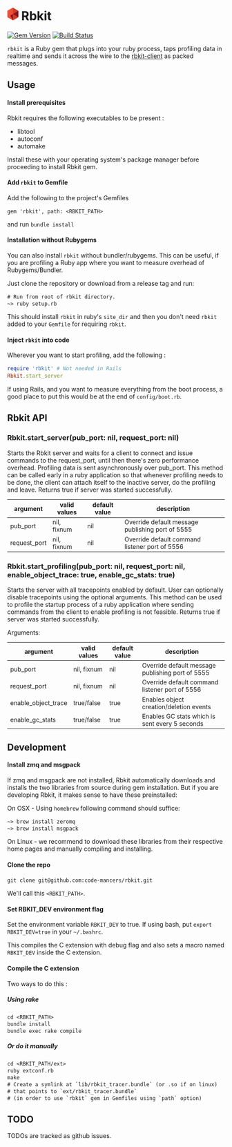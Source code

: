 <img src="./logo.png" height="30px" /> Rbkit
============================================

[![Gem Version](https://badge.fury.io/rb/rbkit.svg)](http://badge.fury.io/rb/rbkit)
[![Build Status](https://travis-ci.org/code-mancers/rbkit.svg?branch=tests)](https://travis-ci.org/code-mancers/rbkit)

`rbkit` is a Ruby gem that plugs into your ruby process, taps profiling data
in realtime and sends it across the wire to the [rbkit-client](https://github.com/code-mancers/rbkit-client)
as packed messages.

## Usage

#### Install prerequisites

Rbkit requires the following executables to be present :

* libtool
* autoconf
* automake

Install these with your operating system's package manager before proceeding
to install Rbkit gem.

#### Add `rbkit` to Gemfile

Add the following to the project's Gemfiles

```
gem 'rbkit', path: <RBKIT_PATH>
```


and run `bundle install`

#### Installation without Rubygems

You can also install `rbkit` without bundler/rubygems. This can
be useful, if you are profiling a Ruby app where you want to measure
overhead of Rubygems/Bundler.

Just clone the repository or download from a release tag and run:

```
# Run from root of rbkit directory.
~> ruby setup.rb
```

This should install `rbkit`
in ruby's `site_dir` and then you don't need `rbkit` added to your
`Gemfile` for requiring `rbkit`.

#### Inject `rbkit` into code

Wherever you want to start profiling, add the following :

```ruby
require 'rbkit' # Not needed in Rails
Rbkit.start_server
```

If using Rails, and you want to measure everything from the boot process,
a good place to put this would be at the end of `config/boot.rb`.

## Rbkit API

### Rbkit.start_server(pub_port: nil, request_port: nil)

Starts the Rbkit server and waits for a client to connect and issue
commands to the request_port, until then there's zero performance overhead.
Profiling data is sent asynchronously over pub_port.
This method can be called early in a ruby application so that
whenever profiling needs to be done, the client can attach itself to the
inactive server, do the profiling and leave. Returns true if server was
started successfully.


|argument      | valid values | default value | description                                       |
|--------------|--------------|---------------|---------------------------------------------------|
|pub_port      | nil, fixnum  | nil           | Override default message publishing port of 5555  |
|request_port  | nil, fixnum  | nil           | Override default command listener port of 5556    |


### Rbkit.start_profiling(pub_port: nil, request_port: nil, enable_object_trace: true, enable_gc_stats: true)

Starts the server with all tracepoints enabled by default. User can
optionally disable tracepoints using the optional arguments.
This method can be used to profile the startup process of a ruby
application where sending commands from the client to enable
profiling is not feasible. Returns true if server was started successfully.

Arguments:

|argument             | valid values | default value | description                                      |
|---------------------|--------------|---------------|--------------------------------------------------|
|pub_port             | nil, fixnum  | nil           | Override default message publishing port of 5555 |
|request_port         | nil, fixnum  | nil           | Override default command listener port of 5556   |
|enable_object_trace  | true/false   | true          | Enables object creation/deletion events          |
|enable_gc_stats      | true/false   | true          | Enables GC stats which is sent every 5 seconds   |


## Development

#### Install zmq and msgpack

If zmq and msgpack are not installed, Rbkit automatically downloads
and installs the two libraries from source during gem installation.
But if you are developing Rbkit, it makes sense to have these
preinstalled:

On OSX - Using `homebrew` following command should suffice:

```
~> brew install zeromq
~> brew install msgpack
```

On Linux - we recommend to download these libraries
from their respective home pages and manually compiling
and installing.

#### Clone the repo

`git clone git@github.com:code-mancers/rbkit.git`

We'll call this `<RBKIT_PATH>`.

#### Set RBKIT_DEV environment flag

Set the environment variable `RBKIT_DEV` to true.
If using bash, put `export RBKIT_DEV=true` in your `~/.bashrc`.

This compiles the C extension with debug flag and also sets a macro named
`RBKIT_DEV` inside the C extension.

#### Compile the C extension

Two ways to do this :

##### Using rake

```
cd <RBKIT_PATH>
bundle install
bundle exec rake compile

```

##### Or do it manually

```
cd <RBKIT_PATH/ext>
ruby extconf.rb
make
# Create a symlink at `lib/rbkit_tracer.bundle` (or .so if on linux)
# that points to `ext/rbkit_tracer.bundle`
# (in order to use `rbkit` gem in Gemfiles using `path` option)
```

## TODO

TODOs are tracked as github issues.
